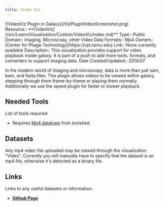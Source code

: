 ```yaml
---
title: Video Viz
---
```



<div class='center'>
![VideoViz Plugin in Galaxy](/VizPluginVideoScreenshot.png)
</div>



<div class='deploymentbox'>
 Resource:: **[VideoViz](/src/Learn/Visualization/Custom/VideoViz/index.md)**
 Type:: Public
 Domain:: Imaging, Microscopy, other Video Data
 Formats:: Mp4
 Owners:: [Center for Phage Technology](https://cpt.tamu.edu)
 Link:: None currently available
 Description:: This visualization provides support for video playback inside galaxy. It is part of a push to add more tools, formats, and converters to support imaging data.
 Date Created/Updated:: 2014/07 
</div>

In the modern world of imaging and microscopy, data is more than just sam, bam, and fastq files. This plugin allows videos to be viewed within galaxy, stepping through them frame-by-frame or playing them normally. Additionally we use the speed plugin for faster or slower playback.

## Needed Tools

List of tools required:

* Requires [Mp4 datatype](http://toolshed.g2.bx.psu.edu/view/eric-rasche/video_datatypes) from toolshed.

## Datasets

Any mp4 video file uploaded may be viewed through the visualization "Video". Currently you will manually have to specify that the dataset is an mp4 file, otherwise it's detected as a binary file.

## Links

Links to any useful datasets or information.

* **[Github Page](https://github.com/erasche/galaxy-video-viz-plugin)**
